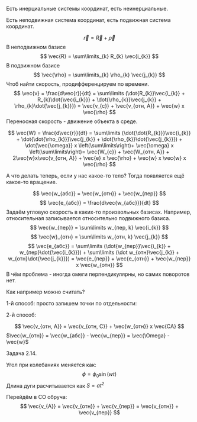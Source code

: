 Есть инерциальные системы координат, есть неинерциальные.

Есть неподвижная система координат, есть подвижная система координат.

$$
\vec{r} = \vec{R} + \vec{\rho}
$$
В неподвижном базисе
$$
\vec{R} = \sum\limits_{k} R_{k} \vec{i_{k}}
$$
В подвижном базисе
$$
\vec{\rho} = \sum\limits_{k} \rho_{k} \vec{j_{k}}
$$
Чтоб найти скорость, продифференцируем по времени.
$$
\vec{v} = \frac{d\vec{r}}{dt} = \sum\limits (\dot{R_{k}}\vec{i_{k}} + R_{k}\dot{\vec{i_{k}}} + \dot{\rho_{k}}\vec{j_{k}} + \rho_{k}\dot{\vec{j_{k}}}) = \vec{v_{c}} + \vec{v_{отн, А}} + \vec{w} x \vec{\rho}
$$Переносная скорость - движение объекта в среде.

$$
\vec{W} = \frac{d\vec{r}}{dt} = \sum\limits (\dot{\dot{R_{k}}}\vec{i_{k}} + \dot{\dot{\rho_{k}}}\vec{j_{k}} + \dot{\rho_{k}}\dot{\vec{j_{k}}}) + \dot{\vec{\omega}} x \left(\sum\limits\right)+ \vec{\omega} x \left(\sum\limits\right)= \vec{W_{c}} + \vec{W_{отн, А}} + 2\vec{w}x\vec{v_{отн, А}} + \vec{e} x \vec{\rho} + \vec{w} x \vec{w} x \vec{\rho}
$$

А что делать теперь, если у нас какое-то тело? Тогда появляется ещё какое-то вращение.

$$
\vec{w_{абс}} = \vec{w_{отн}} + \vec{w_{пер}}
$$
$$
\vec{e_{абс}} = \frac{d\vec{w_{абс}}}{dt}
$$
Задаём угловую скорость в каких-то произвольных базисах. Например, относительная записывается относительно подвижного базиса.
$$
\vec{w_{пер}} = \sum\limits w_{пер, k} \vec{i_{k}}
$$
$$
\vec{w}_{отн} = \sum\limits w_{отн, k} \vec{j_{k}}
$$
$$
\vec{e_{абс}} = \sum\limits (\dot{w_{пер}}\vec{i_{k}} + w_{пер}\dot{\vec{i_{k}}}) + \sum\limits (\dot w_{отн}\vec{j_{k}} + w_{отн}\dot{\vec{j_{k}}}) = \vec{e_{пер}} + \vec{e_{отн}} + \vec{w_{пер}} x \vec{w_{отн}}
$$
В чём проблема - иногда омеги перпендикулярны, но самих поворотов нет.


Как например можно считать?

1-й способ: просто запишем точки по отдельности:

2-й способ:

$$
\vec{v_{отн, А}} = \vec{v_{отн, C}} + \vec{w_{отн}} x \vec{CA}
$$
$\vec{w_{отн}} = \vec{w_{абс}} - \vec{w_{пер}} = \vec{\Omega} - \vec{w}$

Задача 2.14.

Угол при колебаниях меняется как:
$$
\phi = \phi_{0}\sin(wt)
$$
Длина дуги расчитывается как $S = at^{2}$

Перейдём в СО обруча:
$$
\vec{v_{A}} = \vec{v_{отн}} + \vec{v_{пер}} = \vec{v_{отн}} + \vec{v_{пер}}
$$